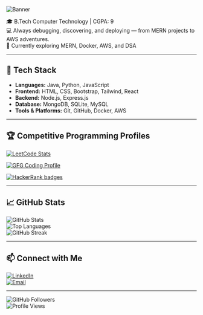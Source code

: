 ![Banner](https://capsule-render.vercel.app/api?type=waving&color=gradient&height=200&section=header&text=Hi%20👋%20I'm%20Janany&fontSize=40&fontAlignY=35&animation=twinkling&fontColor=ffffff)

🎓 B.Tech Computer Technology | CGPA: 9  
💻 Always debugging, discovering, and deploying — from MERN projects to AWS adventures.  
🌱 Currently exploring MERN, Docker, AWS, and DSA  

---

## 🚀 Tech Stack
- **Languages:** Java, Python, JavaScript  
- **Frontend:** HTML, CSS, Bootstrap, Tailwind, React  
- **Backend:** Node.js, Express.js  
- **Database:** MongoDB, SQLite, MySQL  
- **Tools & Platforms:** Git, GitHub, Docker, AWS  

---

## 🏆 Competitive Programming Profiles

[![LeetCode Stats](https://leetcard.jacoblin.cool/IJanany?theme=dark&font=Baloo%202&ext=activity)](https://leetcode.com/u/IJanany/)

[![GFG Coding Profile](https://coding-cards.vercel.app/api/gfg-stats?action=profileCard&theme=ldark&userName=ijana10ag)](https://www.geeksforgeeks.org/user/ijana10ag/)

[![HackerRank badges](https://hackerrank-badges.vercel.app/api/ijanany08)](https://hackerrank.com/profile/ijanany08)

---

## 📈 GitHub Stats

![GitHub Stats](https://github-readme-stats.vercel.app/api?username=jananyi&show_icons=true&theme=radical&hide_border=false)  
![Top Languages](https://github-readme-stats.vercel.app/api/top-langs/?username=jananyi&layout=compact&theme=radical&hide_border=false)  
![GitHub Streak](https://streak-stats.demolab.com/?user=jananyi&theme=radical&hide_border=false)

---

## 📫 Connect with Me
[![LinkedIn](https://img.shields.io/badge/LinkedIn-blue?logo=linkedin&logoColor=white)](https://www.linkedin.com/in/janany-i/)  
[![Email](https://img.shields.io/badge/Email-D14836?logo=gmail&logoColor=white)](mailto:ijananyilangovan@gmail.com)

---

![GitHub Followers](https://img.shields.io/github/followers/jananyi?label=Follow&style=social)  
![Profile Views](https://komarev.com/ghpvc/?username=jananyi&color=blue)
